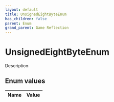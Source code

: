 ```yaml
---
layout: default
title: UnsignedEightByteEnum
has_children: false
parent: Enum
grand_parent: Game Reflection
---
```

# UnsignedEightByteEnum
Description 

## Enum values

| Name | Value |
|:----------|:--------------|

